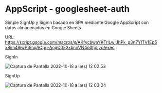 # AppScript - googlesheet-auth

Simple SignUp y SignIn basado en SPA mediante Google AppScript con datos almacenados en Google Sheets.

URL: https://script.google.com/macros/s/AKfycbwaYKTrlLwiJhPk_p3n7YITV1Ep5x8im46iwP3mqAOpu-AogO3E2xbnnVN4o0fjdiyp/exec


SignIn

![Captura de Pantalla 2022-10-18 a la(s) 12 02 53](https://user-images.githubusercontent.com/80918551/196468561-64b0feb2-02c0-4e2e-a157-4af6b04d54c8.png)



SignUp

![Captura de Pantalla 2022-10-18 a la(s) 12 03 04](https://user-images.githubusercontent.com/80918551/196468689-4f36fabd-3358-4c4e-8f20-995d84734555.png)
